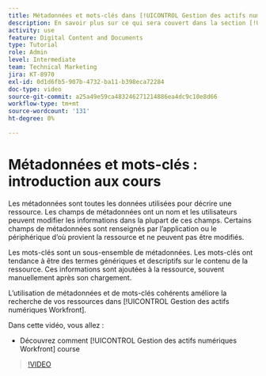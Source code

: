 ```yaml
---
title: Métadonnées et mots-clés dans [!UICONTROL Gestion des actifs numériques Workfront]
description: En savoir plus sur ce qui sera couvert dans la section [!UICONTROL Gestion des actifs numériques Workfront] Administrateur, cours Métadonnées et mots-clés de la partie 2.
activity: use
feature: Digital Content and Documents
type: Tutorial
role: Admin
level: Intermediate
team: Technical Marketing
jira: KT-8970
exl-id: 0d1d6fb5-907b-4732-ba11-b398eca72284
doc-type: video
source-git-commit: a25a49e59ca483246271214886ea4dc9c10e8d66
workflow-type: tm+mt
source-wordcount: '131'
ht-degree: 0%

---
```


# Métadonnées et mots-clés : introduction aux cours

Les métadonnées sont toutes les données utilisées pour décrire une ressource. Les champs de métadonnées ont un nom et les utilisateurs peuvent modifier les informations dans la plupart de ces champs. Certains champs de métadonnées sont renseignés par l’application ou le périphérique d’où provient la ressource et ne peuvent pas être modifiés.

Les mots-clés sont un sous-ensemble de métadonnées. Les mots-clés ont tendance à être des termes génériques et descriptifs sur le contenu de la ressource. Ces informations sont ajoutées à la ressource, souvent manuellement après son chargement.

L’utilisation de métadonnées et de mots-clés cohérents améliore la recherche de vos ressources dans [!UICONTROL Gestion des actifs numériques Workfront].

Dans cette vidéo, vous allez :

* Découvrez comment [!UICONTROL Gestion des actifs numériques Workfront] course

>[!VIDEO](https://video.tv.adobe.com/v/335233/?quality=12&learn=on)
